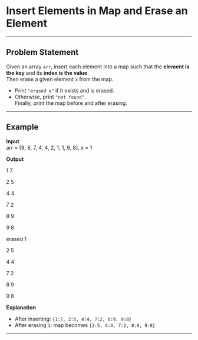 # Insert Elements in Map and Erase an Element

---

## Problem Statement
Given an array `arr`, insert each element into a map such that the **element is the key** and its **index is the value**.  
Then erase a given element `x` from the map.  
- Print `"erased x"` if it exists and is erased.  
- Otherwise, print `"not found"`.  
Finally, print the map before and after erasing.  

---

## Example

**Input**  
arr = [9, 8, 7, 4, 4, 2, 1, 1, 9, 8], x = 1  

**Output**

1 7

2 5

4 4

7 2

8 9

9 8

erased 1

2 5

4 4

7 2

8 9

9 8


**Explanation**  
- After inserting: `{1:7, 2:5, 4:4, 7:2, 8:9, 9:8}`  
- After erasing `1`: map becomes `{2:5, 4:4, 7:2, 8:9, 9:8}`  

---
